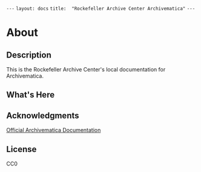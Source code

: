 `---` 
`layout: docs` 
`title:  "Rockefeller Archive Center Archivematica"` 
`---`


# About

## Description

This is the Rockefeller Archive Center's local documentation for Archivematica.

## What's Here

## Acknowledgments

[Official Archivematica Documentation](https://www.archivematica.org/en/docs/archivematica-1.7/)

## License

CC0